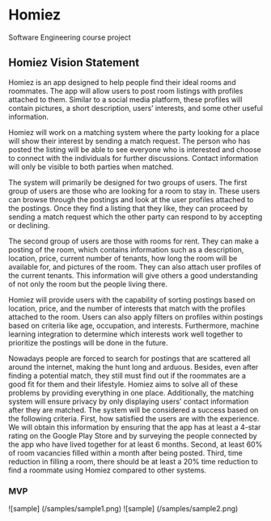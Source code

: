 # Homiez

Software Engineering course project

## Homiez Vision Statement

Homiez is an app designed to help people find their ideal rooms and roommates. The app will allow users to post room listings with profiles attached to them. Similar to a social media platform, these profiles will contain pictures, a short description, users’ interests, and some other useful information.

Homiez will work on a matching system where the party looking for a place will show their interest by sending a match request. The person who has posted the listing will be able to see everyone who is interested and choose to connect with the individuals for further discussions. Contact information will only be visible to both parties when matched.

The system will primarily be designed for two groups of users. The first group of users are those who are looking for a room to stay in. These users can browse through the postings and look at the user profiles attached to the postings. Once they find a listing that they like, they can proceed by sending a match request which the other party can respond to by accepting or declining.

The second group of users are those with rooms for rent. They can make a posting of the room, which contains information such as a description, location, price, current number of tenants, how long the room will be available for, and pictures of the room. They can also attach user profiles of the current tenants. This information will give others a good understanding of not only the room but the people living there.

Homiez will provide users with the capability of sorting postings based on location, price, and the number of interests that match with the profiles attached to the room. Users can also apply filters on profiles within postings based on criteria like age, occupation, and interests. Furthermore, machine learning integration to determine which interests work well together to prioritize the postings will be done in the future.

Nowadays people are forced to search for postings that are scattered all around the internet, making the hunt long and arduous. Besides, even after finding a potential match, they still must find out if the roommates are a good fit for them and their lifestyle. Homiez aims to solve all of these problems by providing everything in one place. Additionally, the matching system will ensure privacy by only displaying users’ contact information after they are matched.
The system will be considered a success based on the following criteria. First, how satisfied the users are with the experience. We will obtain this information by ensuring that the app has at least a 4-star rating on the Google Play Store and by surveying the people connected by the app who have lived together for at least 6 months. Second, at least 60% of room vacancies filled within a month after being posted. Third, time reduction in filling a room, there should be at least a 20% time reduction to find a roommate using Homiez compared to other systems.

### MVP

![sample] (/samples/sample1.png)
![sample] (/samples/sample2.png)
